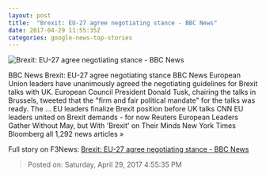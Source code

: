 ```yaml
---
layout: post
title:  "Brexit: EU-27 agree negotiating stance - BBC News"
date: 2017-04-29 11:55:35Z
categories: google-news-top-stories
---
```


![Brexit: EU-27 agree negotiating stance - BBC News](https://ichef-1.bbci.co.uk/news/1024/cpsprodpb/150A7/production/_95838168_mediaitem95838167.jpg)

BBC News Brexit: EU-27 agree negotiating stance BBC News European Union leaders have unanimously agreed the negotiating guidelines for Brexit talks with UK. European Council President Donald Tusk, chairing the talks in Brussels, tweeted that the "firm and fair political mandate" for the talks was ready. The ... EU leaders finalize Brexit position before UK talks CNN EU leaders united on Brexit demands - for now Reuters European Leaders Gather Without May, but With 'Brexit' on Their Minds New York Times Bloomberg all 1,292 news articles »


Full story on F3News: [Brexit: EU-27 agree negotiating stance - BBC News](http://www.f3nws.com/n/jYFGhD)

> Posted on: Saturday, April 29, 2017 4:55:35 PM

